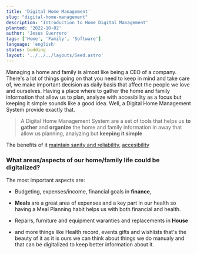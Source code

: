 ```yaml
---
title: 'Digital Home Management'
slug: "digital-home-management"
description: 'Introduction to Home Digital Management'
planted: '2022-10-02'
author: 'Jesus Guerrero'
tags: ['Home', 'Family', 'Software']
language: 'english'
status: budding
layout: '../../../layouts/Seed.astro'
---
```


Managing a home and family is almost like being a CEO of a company. There's a lot of things going on that you need to keep in mind and take care of, we make important decision as daily basis that affect the people we love and ourselves. Having a place where to gather the home and family information that allow us to plan, analyze with accesibility as a focus but keeping it simple sounds like a good idea. Well, a Digital Home Management System provide exactly that.

>  A Digital Home Management System are a set of tools that helps us **to gather** and **organize**  the home and family information in away that allow us planning, analyzing but **keeping it simple**

The benefits of it [maintain sanity and reliability](), [accesibility]()

### What areas/aspects of our home/family life could be digitalized?

The most important aspects are:

- Budgeting, expenses/income, financial goals in **finance**, 

- **Meals** are a great area of expenses and a key part in our health so having a Meal Planning habit helps us with both financial and health.

- Repairs, furniture and equipment waranties and replacements in **House**

- and more things like Health record, events gifts and wishlists that's the beauty of it as it is ours we can think about things we do manualy and that can be digitalized to keep better information about it. 
